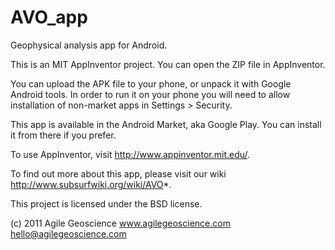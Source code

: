 AVO_app
=======

Geophysical analysis app for Android.

This is an MIT AppInventor project. You can open the ZIP
file in AppInventor. 

You can upload the APK file to your phone, or unpack it
with Google Android tools. In order to run it on your
phone you will need to allow installation of non-market
apps in Settings > Security. 

This app is available in the Android Market, aka Google
Play. You can install it from there if you prefer.

To use AppInventor, visit http://www.appinventor.mit.edu/.

To find out more about this app, please visit our wiki
http://www.subsurfwiki.org/wiki/AVO*.

This project is licensed under the BSD license.

(c) 2011 Agile Geoscience
         www.agilegeoscience.com 
         hello@agilegeoscience.com

